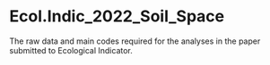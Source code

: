 # Ecol.Indic_2022_Soil_Space
The raw data and main codes required for the analyses in the paper submitted to Ecological Indicator.
